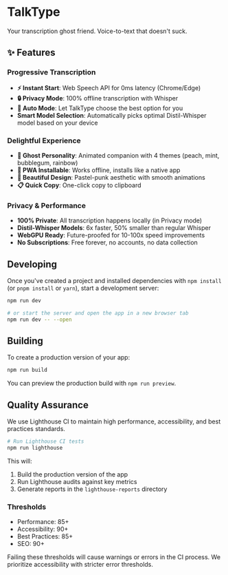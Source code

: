 # TalkType

Your transcription ghost friend. Voice-to-text that doesn't suck.

## ✨ Features

### Progressive Transcription
- **⚡ Instant Start**: Web Speech API for 0ms latency (Chrome/Edge)
- **🔒 Privacy Mode**: 100% offline transcription with Whisper
- **🤖 Auto Mode**: Let TalkType choose the best option for you
- **Smart Model Selection**: Automatically picks optimal Distil-Whisper model based on your device

### Delightful Experience
- **👻 Ghost Personality**: Animated companion with 4 themes (peach, mint, bubblegum, rainbow)
- **📱 PWA Installable**: Works offline, installs like a native app
- **🎨 Beautiful Design**: Pastel-punk aesthetic with smooth animations
- **📋 Quick Copy**: One-click copy to clipboard

### Privacy & Performance
- **100% Private**: All transcription happens locally (in Privacy mode)
- **Distil-Whisper Models**: 6x faster, 50% smaller than regular Whisper
- **WebGPU Ready**: Future-proofed for 10-100x speed improvements
- **No Subscriptions**: Free forever, no accounts, no data collection

## Developing

Once you've created a project and installed dependencies with `npm install` (or `pnpm install` or `yarn`), start a development server:

```bash
npm run dev

# or start the server and open the app in a new browser tab
npm run dev -- --open
```

## Building

To create a production version of your app:

```bash
npm run build
```

You can preview the production build with `npm run preview`.

## Quality Assurance

We use Lighthouse CI to maintain high performance, accessibility, and best practices standards.

```bash
# Run Lighthouse CI tests
npm run lighthouse
```

This will:

1. Build the production version of the app
2. Run Lighthouse audits against key metrics
3. Generate reports in the `lighthouse-reports` directory

### Thresholds

- Performance: 85+
- Accessibility: 90+
- Best Practices: 85+
- SEO: 90+

Failing these thresholds will cause warnings or errors in the CI process. We prioritize accessibility with stricter error thresholds.
